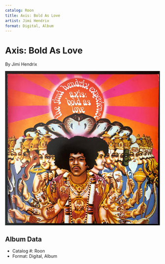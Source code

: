 ```yaml
---
catalog: Roon
title: Axis: Bold As Love
artist: Jimi Hendrix
format: Digital, Album
---
```


# Axis: Bold As Love

By Jimi Hendrix

![](../../assets/albumcovers/Jimi_Hendrix-Axis-_Bold_As_Love.png)

## Album Data

- Catalog #: Roon
- Format: Digital, Album

